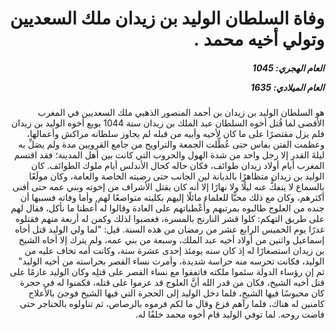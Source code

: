 <h1 dir="rtl">وفاة السلطان الوليد بن زيدان ملك السعديين وتولي أخيه محمد .</h1>

<h5 dir="rtl">العام الهجري:  1045

العام الميلادي: 1635

</h5>

<p dir="rtl">هو السلطان الوليد بن زيدان بن أحمد المنصور الذهبي ملك السعديين في المغرب الأقصى لما قُتل أخوه السلطان عبد الملك بن زيدان سنة 1044 بويع أخوه الوليد بن زيدان فلم يزل مقتصرًا على ما كان لأخيه وأبيه من قبله لم يجاوز سلطانه مراكش وأعمالها، وعظمت الفتن بفاس حتى عُطِّلت الجمعة والتراويح من جامع القرويين مدة ولم يصَلِّ به ليلةَ القدر إلا رجل واحد من شدة الهول والحروب التي كانت بين أهل المدينة؛ فقد اقتسم المغرب أيام أولاد زيدان طوائف، فكان حاله كحال الأندلس أيام ملوك الطوائف. كان الوليد بن زيدان متظاهرًا بالديانة لين الجانب حتى رضيته الخاصة والعامة، وكان مولَعًا بالسماع لا ينفكُّ عنه ليلًا ولا نهارًا إلا أنه كان يقتل الأشراف من إخوته وبني عمه حتى أفنى أكثرهم، وكان مع ذلك محبًّا للعلماء مائلًا إليهم بكليته متواضعًا لهم, وأما وفاته فسببها أن جنده من العلوج طالبوه بمرتبهم وأُعْطياتهم على العادة وقالوا له أعطنا ما نأكل، فقال لهم على طريق التهكم: كلوا قشر النارنج بالمسرة، فغضبوا لذلك وكمن له أربعة منهم فقتلوه غدرًا يوم الخميس الرابع عشر من رمضان من هذه السنة. قيل: "لما ولي الوليد قتل أخاه إسماعيل واثنين من أولاد أخيه عبد الملك، وسبعة من بني عمه، ولم يترك إلا أخاه الشيخ بن زيدان استصغارًا له إذ كان سنه يومئذ إحدى عشرة سنة، وكانت أمه تخاف عليه من الوليد، فكانت تحرسه منه حراسة شديدة، وأمرت نساء القصر بحراسته من أخيه الوليد" ثم إن رؤساء الدولة سئموا ملكته فاتفقوا مع نساء القصر على قتلِه وكان الوليد عازمًا على قتل أخيه الشيخ، فكان من قدر الله أنَّ العلوج قد عزموا على قتله، فكمنوا له في حجرة كان محبوسًا فيها الشيخ، فلما دخل الوليد إلى الحجرة التي فيها الشيخ فوجئ بالأعلاج كامنين له هناك، فلما رآهم فزع وقال ما لكم فرموه بالرصاص، ثم تناولوه بالخناجر حتى فاضت روحه. لما توفي الوليد قام أخوه محمد خلفًا له.</p></br>
